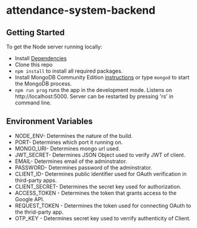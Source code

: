 # attendance-system-backend

## Getting Started

To get the Node server running locally:

* Install [Dependencies](https://nodejs.org/en/)
* Clone this repo
* `npm install` to install all required packages.
* Install MongoDB Community Edition [instructions](https://docs.mongodb.com/manual/installation/#tutorials) or type `mongod` to start the MongoDB process.
* `npm run prog` runs the app in the development mode. Listens on http://localhost:5000. Server can be restarted by pressing 'rs' in command line.

## Environment Variables

* NODE_ENV- Determines the nature of the build.
* PORT- Determines which port it running on.
* MONGO_URI- Determines mongo url used.
* JWT_SECRET- Determines JSON Object used to verify JWT of client.
* EMAIL- Determines email of the adminstrator.
* PASSWORD- Determines password of the adminstrator.
* CLIENT_ID- Determines public identifier used for OAuth verification in third-party apps.
* CLIENT_SECRET- Determines the secret key used for authorization.
* ACCESS_TOKEN - Determines the token that grants access to the Google API.
* REQUEST_TOKEN - Determines the token used for connecting OAuth to the thrid-party app.
* OTP_KEY - Determines secret key used to verrify authenticity of Client.

